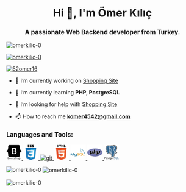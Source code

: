 <h1 align="center">Hi 👋, I'm Ömer Kılıç</h1>
<h3 align="center">A passionate Web Backend developer from Turkey.</h3>

<p align="left"> <img src="https://komarev.com/ghpvc/?username=omerkilic-0&label=Profile%20views&color=0e75b6&style=flat" alt="omerkilic-0" /> </p>

<p align="left"> <a href="https://github.com/ryo-ma/github-profile-trophy"><img src="https://github-profile-trophy.vercel.app/?username=omerkilic-0" alt="omerkilic-0" /></a> </p>

<p align="left"> <a href="https://twitter.com/52omer16" target="blank"><img src="https://img.shields.io/twitter/follow/52omer16?logo=twitter&style=for-the-badge" alt="52omer16" /></a> </p>

- 🔭 I’m currently working on [Shopping Site](https://github.com/omerkilic-0/Shopping-Site)

- 🌱 I’m currently learning **PHP, PostgreSQL**

- 🤝 I’m looking for help with [Shopping Site](https://github.com/omerkilic-0/Shopping-Site)

- 📫 How to reach me **komer4542@gmail.com**

<h3 align="left">Languages and Tools:</h3>
<p align="left"> <a href="https://getbootstrap.com" target="_blank" rel="noreferrer"> <img src="https://raw.githubusercontent.com/devicons/devicon/master/icons/bootstrap/bootstrap-plain-wordmark.svg" alt="bootstrap" width="40" height="40"/> </a> <a href="https://www.w3schools.com/css/" target="_blank" rel="noreferrer"> <img src="https://raw.githubusercontent.com/devicons/devicon/master/icons/css3/css3-original-wordmark.svg" alt="css3" width="40" height="40"/> </a> <a href="https://git-scm.com/" target="_blank" rel="noreferrer"> <img src="https://www.vectorlogo.zone/logos/git-scm/git-scm-icon.svg" alt="git" width="40" height="40"/> </a> <a href="https://www.w3.org/html/" target="_blank" rel="noreferrer"> <img src="https://raw.githubusercontent.com/devicons/devicon/master/icons/html5/html5-original-wordmark.svg" alt="html5" width="40" height="40"/> </a> <a href="https://www.mysql.com/" target="_blank" rel="noreferrer"> <img src="https://raw.githubusercontent.com/devicons/devicon/master/icons/mysql/mysql-original-wordmark.svg" alt="mysql" width="40" height="40"/> </a> <a href="https://www.php.net" target="_blank" rel="noreferrer"> <img src="https://raw.githubusercontent.com/devicons/devicon/master/icons/php/php-original.svg" alt="php" width="40" height="40"/> </a> <a href="https://www.postgresql.org" target="_blank" rel="noreferrer"> <img src="https://raw.githubusercontent.com/devicons/devicon/master/icons/postgresql/postgresql-original-wordmark.svg" alt="postgresql" width="40" height="40"/> </a> </p>

<p><img align="left" src="https://github-readme-stats.vercel.app/api/top-langs?username=omerkilic-0&show_icons=true&locale=en&layout=compact" alt="omerkilic-0" /></p>

<p>&nbsp;<img align="center" src="https://github-readme-stats.vercel.app/api?username=omerkilic-0&show_icons=true&locale=en" alt="omerkilic-0" /></p>

<p><img align="center" src="https://github-readme-streak-stats.herokuapp.com/?user=omerkilic-0&" alt="omerkilic-0" /></p>
